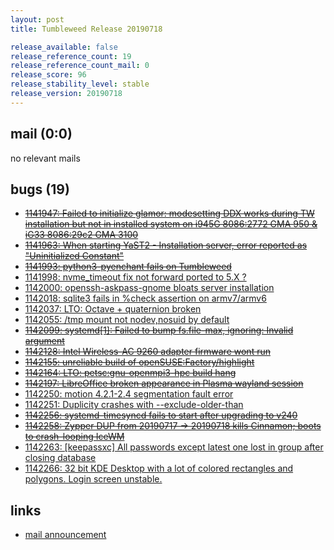 ```yaml
---
layout: post
title: Tumbleweed Release 20190718

release_available: false
release_reference_count: 19
release_reference_count_mail: 0
release_score: 96
release_stability_level: stable
release_version: 20190718
---
```


## mail (0:0)

no relevant mails

## bugs (19)

<!--more-->

- ~~[1141947: Failed to initialize glamor: modesetting DDX works during TW installation but not in installed system on i945G 8086:2772 GMA 950 & iG33 8086:29c2 GMA 3100](https://bugzilla.opensuse.org/show_bug.cgi?id=1141947)~~
- ~~[1141963: When starting YaST2 - Installation server, error reported as "Uninitialized Constant"](https://bugzilla.opensuse.org/show_bug.cgi?id=1141963)~~
- ~~[1141993: python3-pyenchant fails  on  Tumbleweed](https://bugzilla.opensuse.org/show_bug.cgi?id=1141993)~~
- [1141998: nvme_timeout fix not forward ported to 5.X ?](https://bugzilla.opensuse.org/show_bug.cgi?id=1141998)
- [1142000: openssh-askpass-gnome bloats server installation](https://bugzilla.opensuse.org/show_bug.cgi?id=1142000)
- [1142018: sqlite3 fails in %check assertion on armv7/armv6](https://bugzilla.opensuse.org/show_bug.cgi?id=1142018)
- [1142037: LTO: Octave + quaternion broken](https://bugzilla.opensuse.org/show_bug.cgi?id=1142037)
- [1142055: /tmp mount not nodev,nosuid by default](https://bugzilla.opensuse.org/show_bug.cgi?id=1142055)
- ~~[1142099: systemd\[1\]: Failed to bump fs.file-max, ignoring: Invalid argument](https://bugzilla.opensuse.org/show_bug.cgi?id=1142099)~~
- ~~[1142128: Intel Wireless-AC 9260 adapter firmware wont run](https://bugzilla.opensuse.org/show_bug.cgi?id=1142128)~~
- ~~[1142155: unreliable build of openSUSE:Factory/highlight](https://bugzilla.opensuse.org/show_bug.cgi?id=1142155)~~
- ~~[1142164: LTO: petsc:gnu-openmpi3-hpc build hang](https://bugzilla.opensuse.org/show_bug.cgi?id=1142164)~~
- ~~[1142197: LibreOffice broken appearance in Plasma wayland session](https://bugzilla.opensuse.org/show_bug.cgi?id=1142197)~~
- [1142250: motion 4.2.1-2.4 segmentation fault error](https://bugzilla.opensuse.org/show_bug.cgi?id=1142250)
- [1142251: Duplicity crashes with --exclude-older-than](https://bugzilla.opensuse.org/show_bug.cgi?id=1142251)
- ~~[1142256: systemd-timesyncd fails to start after upgrading to v240](https://bugzilla.opensuse.org/show_bug.cgi?id=1142256)~~
- ~~[1142258: Zypper DUP from 20190717 -> 20190718 kills Cinnamon; boots to crash-looping IceWM](https://bugzilla.opensuse.org/show_bug.cgi?id=1142258)~~
- [1142263: \[keepassxc\] All passwords except latest one lost in group after closing database](https://bugzilla.opensuse.org/show_bug.cgi?id=1142263)
- [1142266: 32 bit KDE Desktop with a lot of colored rectangles and polygons. Login screen unstable.](https://bugzilla.opensuse.org/show_bug.cgi?id=1142266)



## links

- [mail announcement](https://lists.opensuse.org/opensuse-factory/2019-07/msg00298.html)
